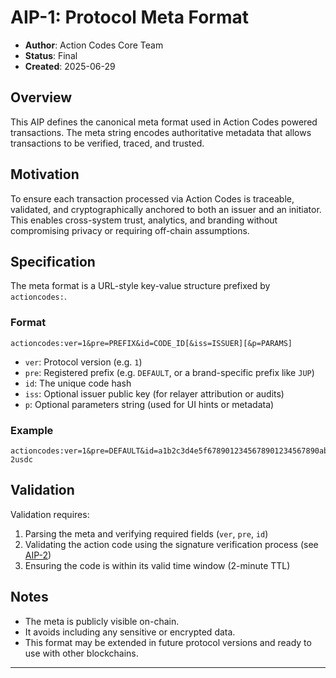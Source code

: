 # AIP-1: Protocol Meta Format

- **Author**: Action Codes Core Team  
- **Status**: Final  
- **Created**: 2025-06-29

## Overview

This AIP defines the canonical meta format used in Action Codes powered transactions. The meta string encodes authoritative metadata that allows transactions to be verified, traced, and trusted.

## Motivation

To ensure each transaction processed via Action Codes is traceable, validated, and cryptographically anchored to both an issuer and an initiator. This enables cross-system trust, analytics, and branding without compromising privacy or requiring off-chain assumptions.

## Specification

The meta format is a URL-style key-value structure prefixed by `actioncodes:`.

### Format

```
actioncodes:ver=1&pre=PREFIX&id=CODE_ID[&iss=ISSUER][&p=PARAMS]
```

- `ver`: Protocol version (e.g. `1`)
- `pre`: Registered prefix (e.g. `DEFAULT`, or a brand-specific prefix like `JUP`)
- `id`: The unique code hash
- `iss`: Optional issuer public key (for relayer attribution or audits)
- `p`: Optional parameters string (used for UI hints or metadata)

### Example

```
actioncodes:ver=1&pre=DEFAULT&id=a1b2c3d4e5f6789012345678901234567890abcdef1234567890abcdef1234&iss=7gNqUuY5rWfqU6SRb3rMiD6kKMeX7jhkoXLUzbiDPKGz&p=pay-2usdc
```

## Validation

Validation requires:

1. Parsing the meta and verifying required fields (`ver`, `pre`, `id`)
2. Validating the action code using the signature verification process (see [AIP-2](./aip-2.md))
3. Ensuring the code is within its valid time window (2-minute TTL)

## Notes

- The meta is publicly visible on-chain.
- It avoids including any sensitive or encrypted data.
- This format may be extended in future protocol versions and ready to use with other blockchains.

---
